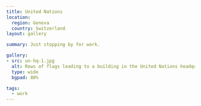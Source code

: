 ```yaml
---
title: United Nations
location:
  region: Geneva
  country: Switzerland
layout: gallery

summary: Just stopping by for work.

gallery:
- src: un-hq-1.jpg
  alt: Rows of flags leading to a building in the United Nations headquarters.
  type: wide
  bgpad: 80%

tags:
  - work
---
```

